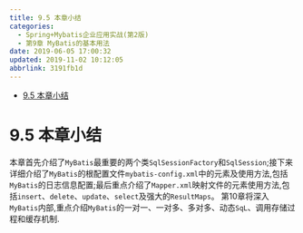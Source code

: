 ```yaml
---
title: 9.5 本章小结
categories: 
  - Spring+Mybatis企业应用实战(第2版)
  - 第9章 MyBatis的基本用法
date: 2019-06-05 17:00:32
updated: 2019-11-02 10:12:05
abbrlink: 3191fb1d
---
```

<div id='my_toc'>

- [9.5 本章小结](/JavaReadingNotes/3191fb1d/#9-5-本章小结)

</div>
<!--more-->
<script>if (navigator.platform.toLowerCase() == 'win32'){document.getElementById('my_toc').style.display = 'none';}</script>

<!--end-->
# 9.5 本章小结 #
本章首先介绍了`MyBatis`最重要的两个类`SqlSessionFactory`和`SqlSession`;接下来详细介绍了`MyBatis`的根配置文件`mybatis-config.xml`中的元素及使用方法,包括`MyBatis`的日志信息配置;最后重点介绍了`Mapper.xml`映射文件的元素使用方法,包括`insert`、`delete`、`update`、`select`及强大的`ResultMaps`。
第10章将深入`MyBatis`内部,重点介绍`MyBatis`的一对一、一对多、多对多、动态`SqL`、调用存储过程和缓存机制.

